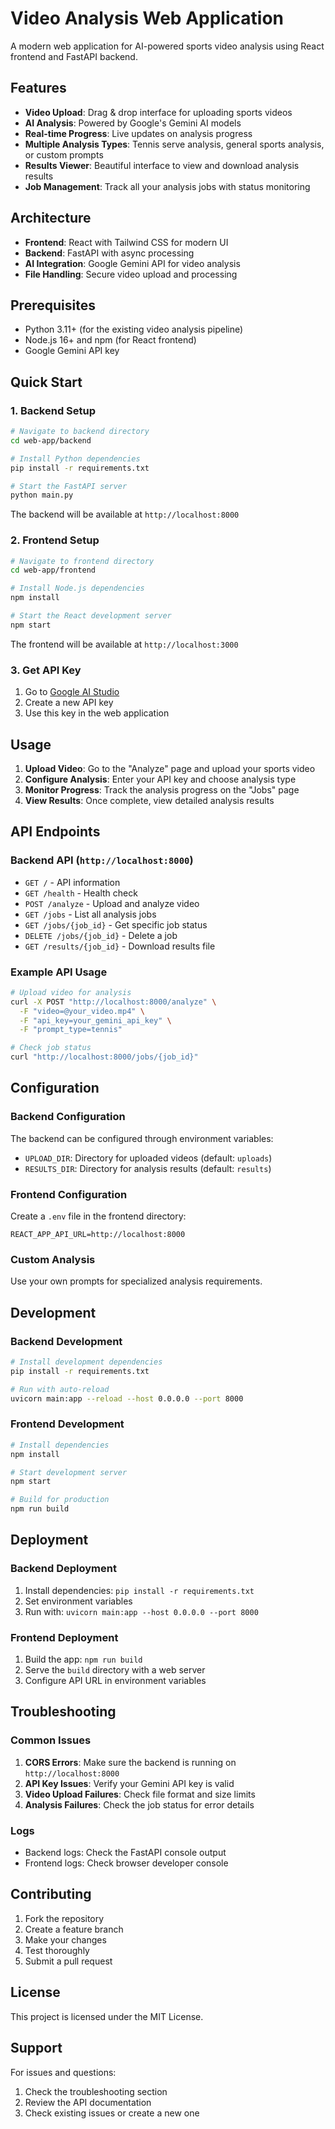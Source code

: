 # Video Analysis Web Application

A modern web application for AI-powered sports video analysis using React frontend and FastAPI backend.

## Features

- **Video Upload**: Drag & drop interface for uploading sports videos
- **AI Analysis**: Powered by Google's Gemini AI models
- **Real-time Progress**: Live updates on analysis progress
- **Multiple Analysis Types**: Tennis serve analysis, general sports analysis, or custom prompts
- **Results Viewer**: Beautiful interface to view and download analysis results
- **Job Management**: Track all your analysis jobs with status monitoring

## Architecture

- **Frontend**: React with Tailwind CSS for modern UI
- **Backend**: FastAPI with async processing
- **AI Integration**: Google Gemini API for video analysis
- **File Handling**: Secure video upload and processing

## Prerequisites

- Python 3.11+ (for the existing video analysis pipeline)
- Node.js 16+ and npm (for React frontend)
- Google Gemini API key

## Quick Start

### 1. Backend Setup

```bash
# Navigate to backend directory
cd web-app/backend

# Install Python dependencies
pip install -r requirements.txt

# Start the FastAPI server
python main.py
```

The backend will be available at `http://localhost:8000`

### 2. Frontend Setup

```bash
# Navigate to frontend directory
cd web-app/frontend

# Install Node.js dependencies
npm install

# Start the React development server
npm start
```

The frontend will be available at `http://localhost:3000`

### 3. Get API Key

1. Go to [Google AI Studio](https://ai.google.dev/)
2. Create a new API key
3. Use this key in the web application

## Usage

1. **Upload Video**: Go to the "Analyze" page and upload your sports video
2. **Configure Analysis**: Enter your API key and choose analysis type
3. **Monitor Progress**: Track the analysis progress on the "Jobs" page
4. **View Results**: Once complete, view detailed analysis results

## API Endpoints

### Backend API (`http://localhost:8000`)

- `GET /` - API information
- `GET /health` - Health check
- `POST /analyze` - Upload and analyze video
- `GET /jobs` - List all analysis jobs
- `GET /jobs/{job_id}` - Get specific job status
- `DELETE /jobs/{job_id}` - Delete a job
- `GET /results/{job_id}` - Download results file

### Example API Usage

```bash
# Upload video for analysis
curl -X POST "http://localhost:8000/analyze" \
  -F "video=@your_video.mp4" \
  -F "api_key=your_gemini_api_key" \
  -F "prompt_type=tennis"

# Check job status
curl "http://localhost:8000/jobs/{job_id}"
```

## Configuration

### Backend Configuration

The backend can be configured through environment variables:

- `UPLOAD_DIR`: Directory for uploaded videos (default: `uploads`)
- `RESULTS_DIR`: Directory for analysis results (default: `results`)

### Frontend Configuration

Create a `.env` file in the frontend directory:

```env
REACT_APP_API_URL=http://localhost:8000
```

### Custom Analysis
Use your own prompts for specialized analysis requirements.

## Development

### Backend Development

```bash
# Install development dependencies
pip install -r requirements.txt

# Run with auto-reload
uvicorn main:app --reload --host 0.0.0.0 --port 8000
```

### Frontend Development

```bash
# Install dependencies
npm install

# Start development server
npm start

# Build for production
npm run build
```

## Deployment

### Backend Deployment

1. Install dependencies: `pip install -r requirements.txt`
2. Set environment variables
3. Run with: `uvicorn main:app --host 0.0.0.0 --port 8000`

### Frontend Deployment

1. Build the app: `npm run build`
2. Serve the `build` directory with a web server
3. Configure API URL in environment variables

## Troubleshooting

### Common Issues

1. **CORS Errors**: Make sure the backend is running on `http://localhost:8000`
2. **API Key Issues**: Verify your Gemini API key is valid
3. **Video Upload Failures**: Check file format and size limits
4. **Analysis Failures**: Check the job status for error details

### Logs

- Backend logs: Check the FastAPI console output
- Frontend logs: Check browser developer console

## Contributing

1. Fork the repository
2. Create a feature branch
3. Make your changes
4. Test thoroughly
5. Submit a pull request

## License

This project is licensed under the MIT License.

## Support

For issues and questions:
1. Check the troubleshooting section
2. Review the API documentation
3. Check existing issues or create a new one 